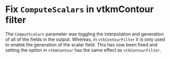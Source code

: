 # Fix `ComputeScalars` in vtkmContour filter

The `ComputScalars` parameter was toggling the interpolation and generation of
all of the fields in the output. Whereas, in `vtkContourFilter` it is only used
to enable the generation of the scalar field. This has now been fixed and setting
the option in `vtkmContour` has the same effect as `vtkContourFilter`.
